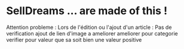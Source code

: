 # SellDreams ... are made of this !
Attention probleme : 
    Lors de l'édition ou l'ajout d'un article : 
        Pas de verification
        ajout de lien d'image a ameliorer
        ameliorer pour categorie
        verifier pour valeur que sa soit bien une valeur positive